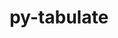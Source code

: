 ---
title: "py-tabulate"
layout: cache
categories: [package, develop]
meta: {"compilers": ["gcc@7.3.1", "none"], "num_specs": 20, "num_specs_by_stack": {"aws-isc": 1, "aws-isc-aarch64": 1, "hep": 6, "radiuss": 12, "root": 20}, "oss": ["amzn2", "ubuntu18.04", "ubuntu22.04"], "platforms": ["linux"], "stacks": ["aws-isc", "aws-isc-aarch64", "hep", "radiuss", "root"], "targets": ["aarch64", "x86_64_v3"], "versions": ["0.9.0"]}
spec_details: [{"compiler": "gcc@7.3.1", "hash": "5qqqzicb6vasrxj3g7yvkglcbmnzffs7", "os": "amzn2", "platform": "linux", "size": "-", "stacks": ["aws-isc-aarch64", "root"], "target": "aarch64", "variants": ["build_system=python_pip"], "versions": ["0.9.0"]}, {"compiler": "none", "hash": "bvyvq5nf3peeakijnh3cq2b4oycg3gtj", "os": "ubuntu22.04", "platform": "linux", "size": "-", "stacks": ["hep", "root"], "target": "x86_64_v3", "variants": ["build_system=python_pip"], "versions": ["0.9.0"]}, {"compiler": "none", "hash": "cdphjkawlkxbf2auixcf6aqpwtyp4r2s", "os": "ubuntu22.04", "platform": "linux", "size": "-", "stacks": ["hep", "root"], "target": "x86_64_v3", "variants": ["build_system=python_pip"], "versions": ["0.9.0"]}, {"compiler": "none", "hash": "dfeijtnagryrf5szf72jselnrcgbc2nx", "os": "ubuntu18.04", "platform": "linux", "size": "-", "stacks": ["radiuss", "root"], "target": "x86_64_v3", "variants": ["build_system=python_pip"], "versions": ["0.9.0"]}, {"compiler": "none", "hash": "fjxmogl7wvaz4akfs5luzazsie23xtji", "os": "ubuntu18.04", "platform": "linux", "size": "-", "stacks": ["radiuss", "root"], "target": "x86_64_v3", "variants": ["build_system=python_pip"], "versions": ["0.9.0"]}, {"compiler": "none", "hash": "gjyobzyjmciurhte6gxq65znbvpgfofg", "os": "ubuntu18.04", "platform": "linux", "size": "-", "stacks": ["radiuss", "root"], "target": "x86_64_v3", "variants": ["build_system=python_pip"], "versions": ["0.9.0"]}, {"compiler": "gcc@7.3.1", "hash": "gol45wjf7loxqqi5x6faoeyx7doen5pd", "os": "amzn2", "platform": "linux", "size": "-", "stacks": ["aws-isc", "root"], "target": "x86_64_v3", "variants": ["build_system=python_pip"], "versions": ["0.9.0"]}, {"compiler": "none", "hash": "in3xdqztvcc46osegltpyl7l23jkjp5d", "os": "ubuntu22.04", "platform": "linux", "size": "-", "stacks": ["hep", "root"], "target": "x86_64_v3", "variants": ["build_system=python_pip"], "versions": ["0.9.0"]}, {"compiler": "none", "hash": "ipmqzhnennbutrhgj6yjzwwqdtnavgb6", "os": "ubuntu18.04", "platform": "linux", "size": "-", "stacks": ["radiuss", "root"], "target": "x86_64_v3", "variants": ["build_system=python_pip"], "versions": ["0.9.0"]}, {"compiler": "none", "hash": "n7hvny4fw7gfyhtcr5rsal3zadi7zsmh", "os": "ubuntu22.04", "platform": "linux", "size": "-", "stacks": ["hep", "root"], "target": "x86_64_v3", "variants": ["build_system=python_pip"], "versions": ["0.9.0"]}, {"compiler": "none", "hash": "ngcurigwdrkam32yawepbj5klvlfoh46", "os": "ubuntu18.04", "platform": "linux", "size": "-", "stacks": ["radiuss", "root"], "target": "x86_64_v3", "variants": ["build_system=python_pip"], "versions": ["0.9.0"]}, {"compiler": "none", "hash": "op47stxdhoneadjul2qlbjnnw37isiex", "os": "ubuntu18.04", "platform": "linux", "size": "-", "stacks": ["radiuss", "root"], "target": "x86_64_v3", "variants": ["build_system=python_pip"], "versions": ["0.9.0"]}, {"compiler": "none", "hash": "pqnlzvku45fraxt4mij3rlghhg73figx", "os": "ubuntu18.04", "platform": "linux", "size": "-", "stacks": ["radiuss", "root"], "target": "x86_64_v3", "variants": ["build_system=python_pip"], "versions": ["0.9.0"]}, {"compiler": "none", "hash": "pquo2nebb3q7xu3a5ma7pz2cbux6ax5b", "os": "ubuntu18.04", "platform": "linux", "size": "-", "stacks": ["radiuss", "root"], "target": "x86_64_v3", "variants": ["build_system=python_pip"], "versions": ["0.9.0"]}, {"compiler": "none", "hash": "r3pxc3hkmw7vf7q5pu6y2wlchccm67za", "os": "ubuntu22.04", "platform": "linux", "size": "-", "stacks": ["hep", "root"], "target": "x86_64_v3", "variants": ["build_system=python_pip"], "versions": ["0.9.0"]}, {"compiler": "none", "hash": "r4pzzvuwzrsrgr2ykm4d2j2v7xmu2egx", "os": "ubuntu18.04", "platform": "linux", "size": "-", "stacks": ["radiuss", "root"], "target": "x86_64_v3", "variants": ["build_system=python_pip"], "versions": ["0.9.0"]}, {"compiler": "none", "hash": "sv5buq4roaqlxzg2hqa7t2esdfhocomk", "os": "ubuntu22.04", "platform": "linux", "size": "-", "stacks": ["hep", "root"], "target": "x86_64_v3", "variants": ["build_system=python_pip"], "versions": ["0.9.0"]}, {"compiler": "none", "hash": "vacoxnmlf3howkf7obpsejwz335imbje", "os": "ubuntu18.04", "platform": "linux", "size": "-", "stacks": ["radiuss", "root"], "target": "x86_64_v3", "variants": ["build_system=python_pip"], "versions": ["0.9.0"]}, {"compiler": "none", "hash": "wllqhqbued2f2hjk3vrhjm4b2wzo6hjf", "os": "ubuntu18.04", "platform": "linux", "size": "-", "stacks": ["radiuss", "root"], "target": "x86_64_v3", "variants": ["build_system=python_pip"], "versions": ["0.9.0"]}, {"compiler": "none", "hash": "ytnhtc25tpylztm6csua4fiw62iivvdm", "os": "ubuntu18.04", "platform": "linux", "size": "-", "stacks": ["radiuss", "root"], "target": "x86_64_v3", "variants": ["build_system=python_pip"], "versions": ["0.9.0"]}]
---